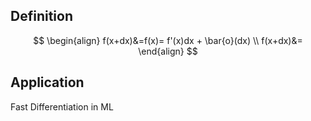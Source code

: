 
## Definition
$$
\begin{align}
f(x+dx)&=f(x)= f'(x)dx + \bar{o}(dx) \\
f(x+dx)&=
\end{align}
$$

## Application
Fast Differentiation in ML